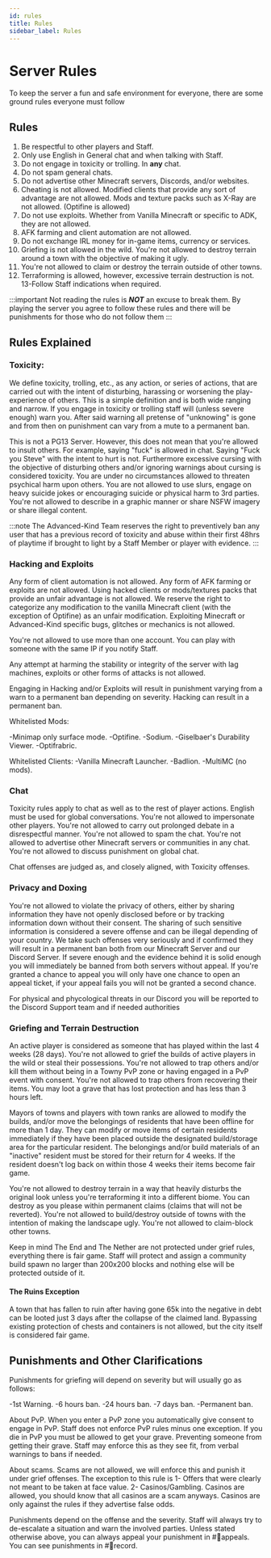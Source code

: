 ```yaml
---
id: rules
title: Rules
sidebar_label: Rules
---
```

# Server Rules
To keep the server a fun and safe environment for everyone, there are some ground rules everyone must follow
## Rules
1. Be respectful to other players and Staff.
2. Only use English in General chat and when talking with Staff.
3. Do not engage in toxicity or trolling. In **any** chat.
4. Do not spam general chats.
5. Do not advertise other Minecraft servers, Discords, and/or websites.
6. Cheating is not allowed. Modified clients that provide any sort of advantage are not allowed. Mods and texture packs such as X-Ray are not allowed. (Optifine is allowed)
7. Do not use exploits. Whether from Vanilla Minecraft or specific to ADK, they are not allowed. 
8. AFK farming and client automation are not allowed.
9. Do not exchange IRL money for in-game items, currency or services.
10. Griefing is not allowed in the wild. You're not allowed to destroy terrain around a town with the objective of making it ugly.
11. You're not allowed to claim or destroy the terrain outside of other towns.
12. Terraforming is allowed, however, excessive terrain destruction is not.
13-Follow Staff indications when required.


:::important
Not reading the rules is ***NOT*** an excuse to break them. By playing the server you agree to follow these rules and there will be punishments for those who do not follow them
:::

## Rules Explained
### Toxicity:
We define toxicity, trolling, etc., as any action, or series of actions, that are carried out with the intent of disturbing, harassing or worsening the play-experience of others. This is a simple definition and is both wide ranging and narrow. If you engage in toxicity or trolling staff will (unless severe enough) warn you. After said warning all pretense of "unknowing" is gone and from then on punishment can vary from a mute to a permanent ban. 

This is not a PG13 Server. However, this does not mean that you're allowed to insult others. For example, saying "fuck" is allowed in chat. Saying "Fuck you Steve" with the intent to hurt is not. Furthermore excessive cursing with the objective of disturbing others and/or ignoring warnings about cursing is considered toxicity. You are under no circumstances allowed to threaten psychical harm upon others. You are not allowed to use slurs, engage on heavy suicide jokes or encouraging suicide or physical harm to 3rd parties. You're not allowed to describe in a graphic manner or share NSFW imagery or share illegal content.

:::note
The Advanced-Kind Team reserves the right to preventively ban any user that has a previous record of toxicity and abuse within their first 48hrs of playtime if brought to light by a Staff Member or player with evidence.
:::

### Hacking and Exploits
Any form of client automation is not allowed. Any form of AFK farming or exploits are not allowed. Using hacked clients or mods/textures packs that provide an unfair advantage is not allowed. We reserve the right to categorize any modification to the vanilla Minecraft client (with the exception of Optifine) as an unfair modification. Exploiting Minecraft or Advanced-Kind specific bugs, glitches or mechanics is not allowed. 

You're not allowed to use more than one account. You can play with someone with the same IP if you notify Staff.

Any attempt at harming the stability or integrity of the server with lag machines, exploits or other forms of attacks is not allowed.

Engaging in Hacking and/or Exploits will result in punishment varying from a warn to a permanent ban depending on severity. Hacking can result in a permanent ban.

Whitelisted Mods:

-Minimap only surface mode.
-Optifine.
-Sodium.
-Giselbaer's Durability Viewer.
-Optifrabric.

Whitelisted Clients:
-Vanilla Minecraft Launcher.
-Badlion.
-MultiMC (no mods).

### Chat
Toxicity rules apply to chat as well as to the rest of player actions. English must be used for global conversations. You're not allowed to impersonate other players. You're not allowed to carry out prolonged debate in a disrespectful manner. You're not allowed to spam the chat. You're not allowed to advertise other Minecraft servers or communities in any chat. You're not allowed to discuss punishment on global chat.

Chat offenses are judged as, and closely aligned, with Toxicity offenses.

### Privacy and Doxing
You're not allowed to violate the privacy of others, either by sharing information they have not openly disclosed before or by tracking information down without their consent. The sharing of such sensitive information is considered a severe offense and can be illegal depending of your country. We take such offenses very seriously and if confirmed they will result in a permanent ban both from our Minecraft Server and our Discord Server. If severe enough and the evidence behind it is solid enough you will immediately be banned from both servers without appeal. If you're granted a chance to appeal you will only have one chance to open an appeal ticket, if your appeal fails you will not be granted a second chance. 

For physical and phycological threats in our Discord you will be reported to the Discord Support team and if needed authorities

### Griefing and Terrain Destruction
An active player is considered as someone that has played within the last 4 weeks (28 days). You're not allowed to grief the builds of active players in the wild or steal their possessions. You're not allowed to trap others and/or kill them without being in a Towny PvP zone or having engaged in a PvP event with consent. You're not allowed to trap others from recovering their items. You may loot a grave that has lost protection and has less than 3 hours left. 

Mayors of towns and players with town ranks are allowed to modify the builds, and/or move the belongings of residents that have been offline for more than 1 day. They can modify or move items of certain residents immediately if they have been placed outside the designated build/storage area for the particular resident. The belongings and/or build materials of an "inactive" resident must be stored for their return for 4 weeks. If the resident doesn't log back on within those 4 weeks their items become fair game.

You're not allowed to destroy terrain in a way that heavily disturbs the original look unless you're terraforming it into a different biome. You can destroy as you please within permanent claims (claims that will not be reverted). You're not allowed to build/destroy outside of towns with the intention of making the landscape ugly. You're not allowed to claim-block other towns.

Keep in mind The End and The Nether are not protected under grief rules, everything there is fair game. Staff will protect and assign a community build spawn no larger than 200x200 blocks and nothing else will be protected outside of it.

#### The Ruins Exception
A town that has fallen to ruin after having gone 65k into the negative in debt can be looted just 3 days after the collapse of the claimed land. Bypassing existing protection of chests and containers is not allowed, but the city itself is considered fair game.

## Punishments and Other Clarifications

Punishments for griefing will depend on severity but will usually go as follows:

-1st Warning.
-6 hours ban.
-24 hours ban.
-7 days ban.
-Permanent ban.

About PvP. When you enter a PvP zone you automatically give consent to engage in PvP. Staff does not enforce PvP rules minus one exception. If you die in PvP you must be allowed to get your grave. Preventing someone from getting their grave. Staff may enforce this as they see fit, from verbal warnings to bans if needed.

About scams. Scams are not allowed, we will enforce this and punish it under grief offenses. The exception to this rule is 1- Offers that were clearly not meant to be taken at face value. 2- Casinos/Gambling. Casinos are allowed, you should know that all casinos are a scam anyways. Casinos are only against the rules if they advertise false odds.

Punishments depend on the offense and the severity. Staff will always try to de-escalate a situation and warn the involved parties. Unless stated otherwise above, you can always appeal your punishment in #📩appeals. You can see punishments in #📜record.